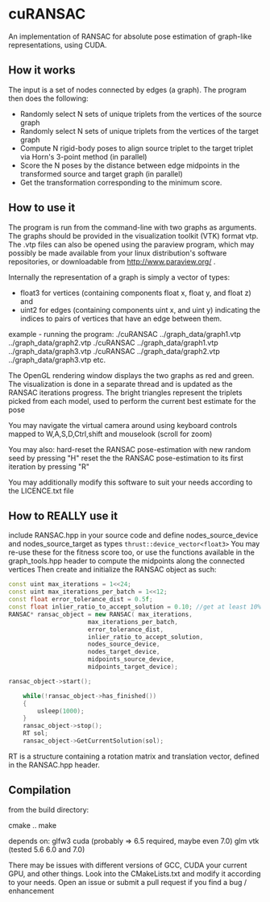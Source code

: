 # cuRANSAC
An implementation of RANSAC for absolute pose estimation of graph-like representations, using CUDA. 

## How it works
The input is a set of nodes connected by edges (a graph).
The program then does the following:
 - Randomly select N sets of unique triplets from the vertices of the source graph 
 - Randomly select N sets of unique triplets from the vertices of the target graph 
 - Compute N rigid-body poses to align source triplet to the target triplet via Horn's 3-point method (in parallel)
 - Score the N poses by the distance between edge midpoints in the transformed source and target graph (in parallel)
 - Get the transformation corresponding to the minimum score.

## How to use it
The program is run from the command-line with two graphs as arguments. The graphs should be provided  in the visualization toolkit (VTK) format vtp. The .vtp files can also be opened using the paraview program, which may possibly be made available from your linux distribution's software repositories, or downloadable from http://www.paraview.org/ .

Internally the representation of a graph is simply a vector of types:
 - float3 for vertices (containing components float x, float y, and float z) and 
 - uint2 for edges (containing components uint x, and uint y) indicating the indices to pairs of vertices that have an edge between them.

example - running the program:
./cuRANSAC ../graph_data/graph1.vtp ../graph_data/graph2.vtp 
./cuRANSAC ../graph_data/graph1.vtp ../graph_data/graph3.vtp 
./cuRANSAC ../graph_data/graph2.vtp ../graph_data/graph3.vtp 
etc.

The OpenGL rendering window displays the two graphs as red and green. The visualization is done in a separate thread and is updated as the RANSAC iterations progress.
The bright triangles represent the triplets picked from each model, used to perform the current best estimate for the pose

You may navigate the virtual camera around using keyboard controls mapped to  W,A,S,D,Ctrl,shift and mouselook (scroll for zoom)

You may also:
hard-reset the RANSAC pose-estimation with new random seed by pressing "H"
reset the the RANSAC pose-estimation to its first iteration by pressing "R"

You may additionally modify this software to suit your needs according to the LICENCE.txt file

## How to REALLY use it
include RANSAC.hpp in your source code and define nodes_source_device and nodes_source_target as types ```thrust::device_vector<float3>``` 
You may re-use these for the fitness score too, or use the functions available in the graph_tools.hpp header to compute the midpoints along the connected vertices
Then create and initialize the RANSAC object as such:

```cpp
const uint max_iterations = 1<<24;
const uint max_iterations_per_batch = 1<<12;
const float error_tolerance_dist = 0.5f;
const float inlier_ratio_to_accept_solution = 0.10; //get at least 10% within limits?
RANSAC* ransac_object = new RANSAC( max_iterations,
                      max_iterations_per_batch,
                      error_tolerance_dist,
                      inlier_ratio_to_accept_solution,
                      nodes_source_device,
                      nodes_target_device,
                      midpoints_source_device,
                      midpoints_target_device);

ransac_object->start();

    while(!ransac_object->has_finished())
    {
   	    usleep(1000);
    }
    ransac_object->stop();
    RT sol;
  	ransac_object->GetCurrentSolution(sol);
```
RT is a structure containing a rotation matrix and translation vector, defined in the RANSAC.hpp header.

## Compilation

from the build directory:

cmake ..
make

depends on:
glfw3
cuda (probably => 6.5 required, maybe even 7.0)
glm
vtk (tested 5.6 6.0 and 7.0)

There may be issues with different versions of GCC, CUDA your current GPU, and other things. 
Look into the CMakeLists.txt and modify it according to your needs. 
Open an issue or submit a pull request if you find a bug / enhancement
